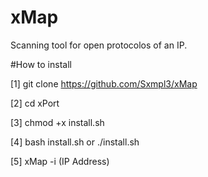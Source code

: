 # xMap
Scanning tool for open protocolos of an IP.

#How to install 

  [1] git clone https://github.com/Sxmpl3/xMap

  [2] cd xPort  

  [3] chmod +x install.sh  

  [4] bash install.sh or ./install.sh  

  [5] xMap -i (IP Address)
